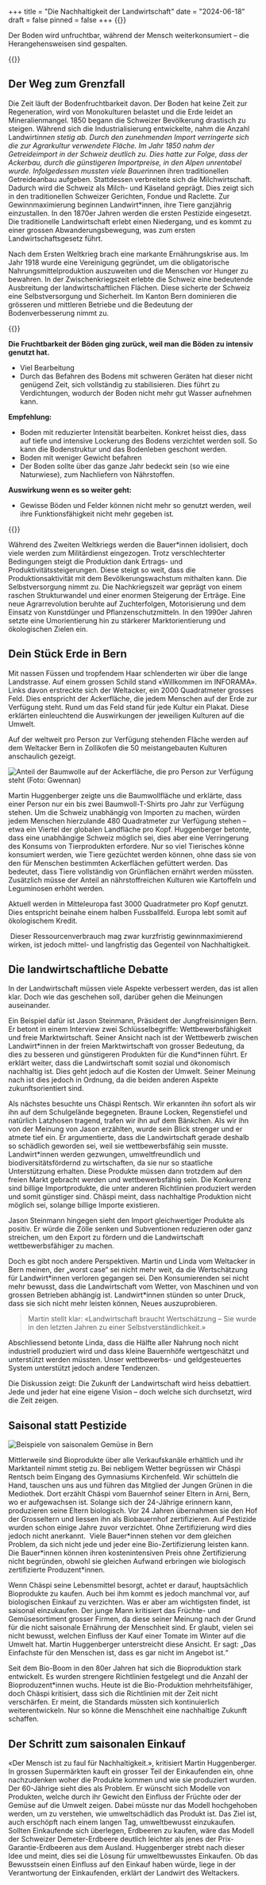+++
title = "Die Nachhaltigkeit der Landwirtschaft"
date = "2024-06-18"
draft = false
pinned = false
+++
{{<lead>}}

Der Boden wird unfruchtbar, während der Mensch weiterkonsumiert – die Herangehensweisen sind gespalten.  

{{</lead>}}

## Der Weg zum Grenzfall 

Die Zeit läuft der Bodenfruchtbarkeit davon. Der Boden hat keine Zeit zur Regeneration, wird von Monokulturen belastet und die Erde leidet an Mineralienmangel. 1850 begann die Schweizer Bevölkerung drastisch zu steigen. Während sich die Industrialisierung entwickelte, nahm die Anzahl Landwirt*innen stetig ab. Durch den zunehmenden Import verringerte sich die zur Agrarkultur verwendete Fläche. Im Jahr 1850 nahm der Getreideimport in der Schweiz deutlich zu. Dies hatte zur Folge, dass der Ackerbau, durch die günstigeren Importpreise, in den Alpen unrentabel wurde. Infolgedessen mussten viele Bauer*innen ihren traditionellen Getreideanbau aufgeben. Stattdessen verbreitete sich die Milchwirtschaft. Dadurch wird die Schweiz als Milch- und Käseland geprägt. Dies zeigt sich in den traditionellen Schweizer Gerichten, Fondue und Raclette. Zur Gewinnmaximierung beginnen Landwirt*innen, ihre Tiere ganzjährig einzustallen. In den 1870er Jahren werden die ersten Pestizide eingesetzt. Die traditionelle Landwirtschaft erlebt einen Niedergang, und es kommt zu einer grossen Abwanderungsbewegung, was zum ersten Landwirtschaftsgesetz führt. 

Nach dem Ersten Weltkrieg brach eine markante Ernährungskrise aus. Im Jahr 1918 wurde eine Vereinigung gegründet, um die obligatorische Nahrungsmittelproduktion auszuweiten und die Menschen vor Hunger zu bewahren. In der Zwischenkriegszeit erlebte die Schweiz eine bedeutende Ausbreitung der landwirtschaftlichen Flächen. Diese sicherte der Schweiz eine Selbstversorgung und Sicherheit. Im Kanton Bern dominieren die grösseren und mittleren Betriebe und die Bedeutung der Bodenverbesserung nimmt zu. 

{{<box>}}

**Die Fruchtbarkeit der Böden ging zurück, weil man die Böden zu intensiv genutzt hat.** 

* Viel Bearbeitung 
* Durch das Befahren des Bodens mit schweren Geräten hat dieser nicht genügend Zeit, sich vollständig zu stabilisieren. Dies führt zu Verdichtungen, wodurch der Boden nicht mehr gut Wasser aufnehmen kann.

**Empfehlung:** 

* Boden mit reduzierter Intensität bearbeiten. Konkret heisst dies, dass auf tiefe und intensive Lockerung des Bodens verzichtet werden soll. So kann die Bodenstruktur und das Bodenleben geschont werden.
* Boden mit weniger Gewicht befahren 
* Der Boden sollte über das ganze Jahr bedeckt sein (so wie eine Naturwiese), zum Nachliefern von Nährstoffen. 

**Auswirkung wenn es so weiter geht:** 

* Gewisse Böden und Felder können nicht mehr so genutzt werden, weil ihre Funktionsfähigkeit nicht mehr gegeben ist.

{{</box>}}

Während des Zweiten Weltkriegs werden die Bauer*innen idolisiert, doch viele werden zum Militärdienst eingezogen. Trotz verschlechterter Bedingungen steigt die Produktion dank Ertrags- und Produktivitätssteigerungen. Diese steigt so weit, dass die Produktionsaktivität mit dem Bevölkerungswachstum mithalten kann. Die Selbstversorgung nimmt zu. Die Nachkriegszeit war geprägt von einem raschen Strukturwandel und einer enormen Steigerung der Erträge. Eine neue Agrarrevolution beruhte auf Zuchterfolgen, Motorisierung und dem Einsatz von Kunstdünger und Pflanzenschutzmitteln. In den 1990er Jahren setzte eine Umorientierung hin zu stärkerer Marktorientierung und ökologischen Zielen ein. 

## Dein Stück Erde in Bern 

Mit nassen Füssen und tropfendem Haar schlenderten wir über die lange Landstrasse. Auf einem grossen Schild stand «Willkommen im INFORAMA». Links davon erstreckte sich der Weltacker, ein 2000 Quadratmeter grosses Feld. Dies entspricht der Ackerfläche, die jedem Menschen auf der Erde zur Verfügung steht. Rund um das Feld stand für jede Kultur ein Plakat. Diese erklärten einleuchtend die Auswirkungen der jeweiligen Kulturen auf die Umwelt. 

Auf der weltweit pro Person zur Verfügung stehenden Fläche werden auf dem Weltacker Bern in Zollikofen die 50 meistangebauten Kulturen anschaulich gezeigt. 

![Anteil der Baumwolle auf der Ackerfläche, die pro Person zur Verfügung steht (Foto: Gwennan)](reportage-7.jpg "Anteil der Baumwolle auf der Ackerfläche, die pro Person zur Verfügung steht")

Martin Huggenberger zeigte uns die Baumwollfläche und erklärte, dass einer Person nur ein bis zwei Baumwoll-T-Shirts pro Jahr zur Verfügung stehen. Um die Schweiz unabhängig von Importen zu machen, würden jedem Menschen hierzulande 480 Quadratmeter zur Verfügung stehen – etwa ein Viertel der globalen Landfläche pro Kopf. Huggenberger betonte, dass eine unabhängige Schweiz möglich sei, dies aber eine Verringerung des Konsums von Tierprodukten erfordere. Nur so viel Tierisches könne konsumiert werden, wie Tiere gezüchtet werden können, ohne dass sie von den für Menschen bestimmten Ackerflächen gefüttert werden. Das bedeutet, dass Tiere vollständig von Grünflächen ernährt werden müssten. Zusätzlich müsse der Anteil an nährstoffreichen Kulturen wie Kartoffeln und Leguminosen erhöht werden. 

Aktuell werden in Mitteleuropa fast 3000 Quadratmeter pro Kopf genutzt. Dies entspricht beinahe einem halben Fussballfeld. Europa lebt somit auf ökologischem Kredit. 

 Dieser Ressourcenverbrauch mag zwar kurzfristig gewinnmaximierend wirken, ist jedoch mittel- und langfristig das Gegenteil von Nachhaltigkeit. 

## Die landwirtschaftliche Debatte 

In der Landwirtschaft müssen viele Aspekte verbessert werden, das ist allen klar. Doch wie das geschehen soll, darüber gehen die Meinungen auseinander. 

Ein Beispiel dafür ist Jason Steinmann, Präsident der Jungfreisinnigen Bern. Er betont in einem Interview zwei Schlüsselbegriffe: Wettbewerbsfähigkeit und freie Marktwirtschaft. Seiner Ansicht nach ist der Wettbewerb zwischen Landwirt\*innen in der freien Marktwirtschaft von grosser Bedeutung, da dies zu besseren und günstigeren Produkten für die Kund\*innen führt. Er erklärt weiter, dass die Landwirtschaft somit sozial und ökonomisch nachhaltig ist. Dies geht jedoch auf die Kosten der Umwelt. Seiner Meinung nach ist dies jedoch in Ordnung, da die beiden anderen Aspekte zukunftsorientiert sind. 

Als nächstes besuchte uns Chäspi Rentsch. Wir erkannten ihn sofort als wir ihn auf dem Schulgelände begegneten. Braune Locken, Regenstiefel und natürlich Latzhosen tragend, trafen wir ihn auf dem Bänkchen. Als wir ihn von der Meinung von Jason erzählten, wurde sein Blick strenger und er atmete tief ein. Er argumentierte, dass die Landwirtschaft gerade deshalb so schädlich geworden sei, weil sie wettbewerbsfähig sein musste. Landwirt*innen werden gezwungen, umweltfreundlich und biodiversitätsfördernd zu wirtschaften, da sie nur so staatliche Unterstützung erhalten. Diese Produkte müssen dann trotzdem auf den freien Markt gebracht werden und wettbewerbsfähig sein. Die Konkurrenz sind billige Importprodukte, die unter anderen Richtlinien produziert werden und somit günstiger sind. Chäspi meint, dass nachhaltige Produktion nicht möglich sei, solange billige Importe existieren. 

Jason Steinmann hingegen sieht den Import gleichwertiger Produkte als positiv. Er würde die Zölle senken und Subventionen reduzieren oder ganz streichen, um den Export zu fördern und die Landwirtschaft wettbewerbsfähiger zu machen. 

Doch es gibt noch andere Perspektiven. Martin und Linda vom Weltacker in Bern meinen, der „worst case“ sei nicht mehr weit, da die Wertschätzung für Landwirt\*innen verloren gegangen sei. Den Konsumierenden sei nicht mehr bewusst, dass die Landwirtschaft vom Wetter, von Maschinen und von grossen Betrieben abhängig ist. Landwirt\*innen stünden so unter Druck, dass sie sich nicht mehr leisten können, Neues auszuprobieren. 

> Martin stellt klar: «Landwirtschaft braucht Wertschätzung – Sie wurde in den letzten Jahren zu einer Selbstverständlichkeit.» 

Abschliessend betonte Linda, dass die Hälfte aller Nahrung noch nicht industriell produziert wird und dass kleine Bauernhöfe wertgeschätzt und unterstützt werden müssten. Unser wettbewerbs- und geldgesteuertes System unterstützt jedoch andere Tendenzen. 

Die Diskussion zeigt: Die Zukunft der Landwirtschaft wird heiss debattiert. Jede und jeder hat eine eigene Vision – doch welche sich durchsetzt, wird die Zeit zeigen. 

## Saisonal statt Pestizide 

![Beispiele von saisonalem Gemüse in Bern](reportage-15.jpg "Beispiele von saisonalem Gemüse in Bern")

Mittlerweile sind Bioprodukte über alle Verkaufskanäle erhältlich und ihr Marktanteil nimmt stetig zu. Bei nebligem Wetter begrüssen wir Chäspi Rentsch beim Eingang des Gymnasiums Kirchenfeld. Wir schütteln die Hand, tauschen uns aus und führen das Mitglied der Jungen Grünen in die Mediothek. Dort erzählt Chäspi vom Bauernhof seiner Eltern in Arni, Bern, wo er aufgewachsen ist. Solange sich der 24-Jährige erinnern kann, produzieren seine Eltern biologisch. Vor 24 Jahren übernahmen sie den Hof der Grosseltern und liessen ihn als Biobauernhof zertifizieren. Auf Pestizide wurden schon einige Jahre zuvor verzichtet. Ohne Zertifizierung wird dies jedoch nicht anerkannt.  Viele Bauer\*innen stehen vor dem gleichen Problem, da sich nicht jede und jeder eine Bio-Zertifizierung leisten kann. Die Bauer\*innen können ihren kostenintensiven Preis ohne Zertifizierung nicht begründen, obwohl sie gleichen Aufwand erbringen wie biologisch zertifizierte Produzent*innen. 

Wenn Chäspi seine Lebensmittel besorgt, achtet er darauf, hauptsächlich Bioprodukte zu kaufen. Auch bei ihm kommt es jedoch manchmal vor, auf biologischen Einkauf zu verzichten. Was er aber am wichtigsten findet, ist saisonal einzukaufen. Der junge Mann kritisiert das Früchte- und Gemüsesortiment grosser Firmen, da diese seiner Meinung nach der Grund für die nicht saisonale Ernährung der Menschheit sind. Er glaubt, vielen sei nicht bewusst, welchen Einfluss der Kauf einer Tomate im Winter auf die Umwelt hat. Martin Huggenberger unterstreicht diese Ansicht. Er sagt: „Das Einfachste für den Menschen ist, dass es gar nicht im Angebot ist.“ 

Seit dem Bio-Boom in den 80er Jahren hat sich die Bioproduktion stark entwickelt. Es wurden strengere Richtlinien festgelegt und die Anzahl der Bioproduzent*innen wuchs. Heute ist die Bio-Produktion mehrheitsfähiger, doch Chäspi kritisiert, dass sich die Richtlinien mit der Zeit nicht verschärfen. Er meint, die Standards müssten sich kontinuierlich weiterentwickeln. Nur so könne die Menschheit eine nachhaltige Zukunft schaffen. 

## Der Schritt zum saisonalen Einkauf 

«Der Mensch ist zu faul für Nachhaltigkeit.», kritisiert Martin Huggenberger. In grossen Supermärkten kauft ein grosser Teil der Einkaufenden ein, ohne nachzudenken woher die Produkte kommen und wie sie produziert wurden. Der 60-Jährige sieht dies als Problem. Er wünscht sich Modelle von Produkten, welche durch ihr Gewicht den Einfluss der Früchte oder der Gemüse auf die Umwelt zeigen. Dabei müsste nur das Modell hochgehoben werden, um zu verstehen, wie umweltschädlich das Produkt ist. Das Ziel ist, auch erschöpft nach einem langen Tag, umweltbewusst einzukaufen. Sollten Einkaufende sich überlegen, Erdbeeren zu kaufen, wäre das Modell der Schweizer Demeter-Erdbeere deutlich leichter als jenes der Prix-Garantie-Erdbeeren aus dem Ausland. Huggenberger strebt nach dieser Idee und meint, dies sei die Lösung für umweltbewusstes Einkaufen. Ob das Bewusstsein einen Einfluss auf den Einkauf haben würde, liege in der Verantwortung der Einkaufenden, erklärt der Landwirt des Weltackers. 

<!--EndFragment-->